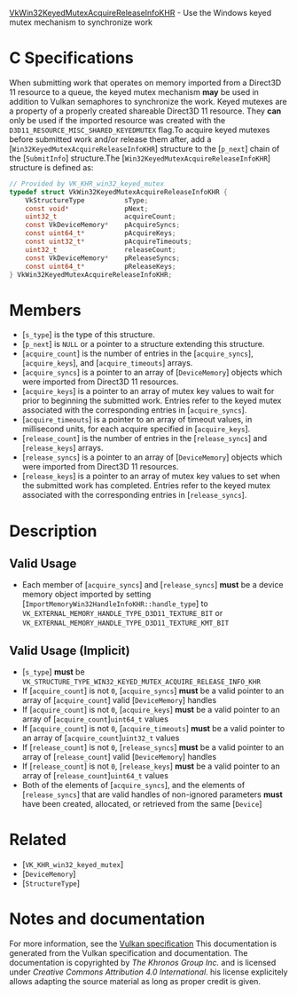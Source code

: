 [VkWin32KeyedMutexAcquireReleaseInfoKHR](https://www.khronos.org/registry/vulkan/specs/1.3-extensions/man/html/VkWin32KeyedMutexAcquireReleaseInfoKHR.html) - Use the Windows keyed mutex mechanism to synchronize work

# C Specifications
When submitting work that operates on memory imported from a Direct3D 11
resource to a queue, the keyed mutex mechanism  **may**  be used in addition to
Vulkan semaphores to synchronize the work.
Keyed mutexes are a property of a properly created shareable Direct3D 11
resource.
They  **can**  only be used if the imported resource was created with the
`D3D11_RESOURCE_MISC_SHARED_KEYEDMUTEX` flag.To acquire keyed mutexes before submitted work and/or release them after,
add a [`Win32KeyedMutexAcquireReleaseInfoKHR`] structure to the
[`p_next`] chain of the [`SubmitInfo`] structure.The [`Win32KeyedMutexAcquireReleaseInfoKHR`] structure is defined as:
```c
// Provided by VK_KHR_win32_keyed_mutex
typedef struct VkWin32KeyedMutexAcquireReleaseInfoKHR {
    VkStructureType          sType;
    const void*              pNext;
    uint32_t                 acquireCount;
    const VkDeviceMemory*    pAcquireSyncs;
    const uint64_t*          pAcquireKeys;
    const uint32_t*          pAcquireTimeouts;
    uint32_t                 releaseCount;
    const VkDeviceMemory*    pReleaseSyncs;
    const uint64_t*          pReleaseKeys;
} VkWin32KeyedMutexAcquireReleaseInfoKHR;
```

# Members
- [`s_type`] is the type of this structure.
- [`p_next`] is `NULL` or a pointer to a structure extending this structure.
- [`acquire_count`] is the number of entries in the [`acquire_syncs`], [`acquire_keys`], and [`acquire_timeouts`] arrays.
- [`acquire_syncs`] is a pointer to an array of [`DeviceMemory`] objects which were imported from Direct3D 11 resources.
- [`acquire_keys`] is a pointer to an array of mutex key values to wait for prior to beginning the submitted work. Entries refer to the keyed mutex associated with the corresponding entries in [`acquire_syncs`].
- [`acquire_timeouts`] is a pointer to an array of timeout values, in millisecond units, for each acquire specified in [`acquire_keys`].
- [`release_count`] is the number of entries in the [`release_syncs`] and [`release_keys`] arrays.
- [`release_syncs`] is a pointer to an array of [`DeviceMemory`] objects which were imported from Direct3D 11 resources.
- [`release_keys`] is a pointer to an array of mutex key values to set when the submitted work has completed. Entries refer to the keyed mutex associated with the corresponding entries in [`release_syncs`].

# Description
## Valid Usage
-    Each member of [`acquire_syncs`] and [`release_syncs`] **must**  be a device memory object imported by setting [`ImportMemoryWin32HandleInfoKHR::handle_type`] to `VK_EXTERNAL_MEMORY_HANDLE_TYPE_D3D11_TEXTURE_BIT` or `VK_EXTERNAL_MEMORY_HANDLE_TYPE_D3D11_TEXTURE_KMT_BIT`

## Valid Usage (Implicit)
-  [`s_type`] **must**  be `VK_STRUCTURE_TYPE_WIN32_KEYED_MUTEX_ACQUIRE_RELEASE_INFO_KHR`
-    If [`acquire_count`] is not `0`, [`acquire_syncs`] **must**  be a valid pointer to an array of [`acquire_count`] valid [`DeviceMemory`] handles
-    If [`acquire_count`] is not `0`, [`acquire_keys`] **must**  be a valid pointer to an array of [`acquire_count`]`uint64_t` values
-    If [`acquire_count`] is not `0`, [`acquire_timeouts`] **must**  be a valid pointer to an array of [`acquire_count`]`uint32_t` values
-    If [`release_count`] is not `0`, [`release_syncs`] **must**  be a valid pointer to an array of [`release_count`] valid [`DeviceMemory`] handles
-    If [`release_count`] is not `0`, [`release_keys`] **must**  be a valid pointer to an array of [`release_count`]`uint64_t` values
-    Both of the elements of [`acquire_syncs`], and the elements of [`release_syncs`] that are valid handles of non-ignored parameters  **must**  have been created, allocated, or retrieved from the same [`Device`]

# Related
- [`VK_KHR_win32_keyed_mutex`]
- [`DeviceMemory`]
- [`StructureType`]

# Notes and documentation
For more information, see the [Vulkan specification](https://www.khronos.org/registry/vulkan/specs/1.3-extensions/html/vkspec.html)
This documentation is generated from the Vulkan specification and documentation.
The documentation is copyrighted by *The Khronos Group Inc.* and is licensed under *Creative Commons Attribution 4.0 International*.
his license explicitely allows adapting the source material as long as proper credit is given.
        